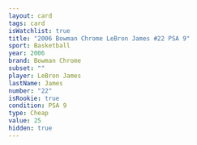 ```yaml
---
layout: card
tags: card
isWatchlist: true
title: "2006 Bowman Chrome LeBron James #22 PSA 9"
sport: Basketball
year: 2006
brand: Bowman Chrome
subset: ""
player: LeBron James
lastName: James
number: "22"
isRookie: true
condition: PSA 9
type: Cheap
value: 25
hidden: true
---
```

